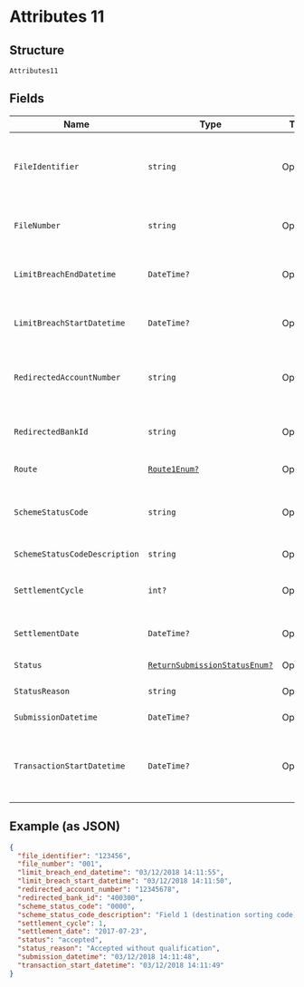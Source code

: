 
# Attributes 11

## Structure

`Attributes11`

## Fields

| Name | Type | Tags | Description |
|  --- | --- | --- | --- |
| `FileIdentifier` | `string` | Optional | Identification code of the file sent to scheme.<br>**Constraints**: *Pattern*: `^[0-9a-zA-Z]+$` |
| `FileNumber` | `string` | Optional | Number of the file sent to scheme.<br>**Constraints**: *Pattern*: `^[0-9]+$` |
| `LimitBreachEndDatetime` | `DateTime?` | Optional | Time a payment was released from being held due to a limit breach |
| `LimitBreachStartDatetime` | `DateTime?` | Optional | Start time a payment was held due to a limit breach |
| `RedirectedAccountNumber` | `string` | Optional | Details of the account to which funds are redirected (if applicable) |
| `RedirectedBankId` | `string` | Optional | Details of the bank to which funds are redirected (if applicable) |
| `Route` | [`Route1Enum?`](../../doc/models/route-1-enum.md) | Optional | Route taken for a return |
| `SchemeStatusCode` | `string` | Optional | Scheme-specific status (if submission has been submitted to a scheme) |
| `SchemeStatusCodeDescription` | `string` | Optional | [Description](http://api-docs.form3.tech/api.html#enumerations-scheme-status-codes-for-bacs) of `scheme_status_code` |
| `SettlementCycle` | `int?` | Optional | Cycle in which the payment will be settled<br>**Constraints**: `>= 0` |
| `SettlementDate` | `DateTime?` | Optional | Date that the payment will be settled |
| `Status` | [`ReturnSubmissionStatusEnum?`](../../doc/models/return-submission-status-enum.md) | Optional | [Status](http://draft-api-docs.form3.tech/api.html#enumerations-payment-submission-status) of the submission |
| `StatusReason` | `string` | Optional | Description of the submission status |
| `SubmissionDatetime` | `DateTime?` | Optional | Time of the submission |
| `TransactionStartDatetime` | `DateTime?` | Optional | Time the request was received by Form3. Used to compute the total transaction time of a payment. |

## Example (as JSON)

```json
{
  "file_identifier": "123456",
  "file_number": "001",
  "limit_breach_end_datetime": "03/12/2018 14:11:55",
  "limit_breach_start_datetime": "03/12/2018 14:11:50",
  "redirected_account_number": "12345678",
  "redirected_bank_id": "400300",
  "scheme_status_code": "0000",
  "scheme_status_code_description": "Field 1 (destination sorting code) was invalid",
  "settlement_cycle": 1,
  "settlement_date": "2017-07-23",
  "status": "accepted",
  "status_reason": "Accepted without qualification",
  "submission_datetime": "03/12/2018 14:11:48",
  "transaction_start_datetime": "03/12/2018 14:11:49"
}
```

